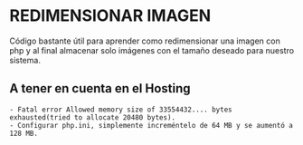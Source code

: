 # REDIMENSIONAR IMAGEN
Código bastante útil para aprender como redimensionar una imagen con php y al final almacenar solo imágenes con el tamaño deseado para nuestro sistema.

## A tener en cuenta en el Hosting
```
- Fatal error Allowed memory size of 33554432.... bytes exhausted(tried to allocate 20480 bytes).
- Configurar php.ini, simplemente increméntelo de 64 MB y se aumentó a 128 MB.
```
